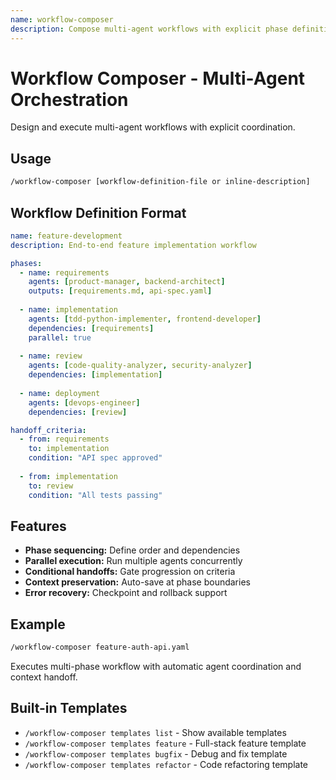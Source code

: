 ```yaml
---
name: workflow-composer
description: Compose multi-agent workflows with explicit phase definitions, agent sequences, and handoff criteria. Define complex orchestration patterns declaratively.
---
```


# Workflow Composer - Multi-Agent Orchestration

Design and execute multi-agent workflows with explicit coordination.

## Usage

```bash
/workflow-composer [workflow-definition-file or inline-description]
```

## Workflow Definition Format

```yaml
name: feature-development
description: End-to-end feature implementation workflow

phases:
  - name: requirements
    agents: [product-manager, backend-architect]
    outputs: [requirements.md, api-spec.yaml]
    
  - name: implementation
    agents: [tdd-python-implementer, frontend-developer]
    dependencies: [requirements]
    parallel: true
    
  - name: review
    agents: [code-quality-analyzer, security-analyzer]
    dependencies: [implementation]
    
  - name: deployment
    agents: [devops-engineer]
    dependencies: [review]

handoff_criteria:
  - from: requirements
    to: implementation
    condition: "API spec approved"
    
  - from: implementation
    to: review
    condition: "All tests passing"
```

## Features

- **Phase sequencing:** Define order and dependencies
- **Parallel execution:** Run multiple agents concurrently
- **Conditional handoffs:** Gate progression on criteria
- **Context preservation:** Auto-save at phase boundaries
- **Error recovery:** Checkpoint and rollback support

## Example

```bash
/workflow-composer feature-auth-api.yaml
```

Executes multi-phase workflow with automatic agent coordination and context handoff.

## Built-in Templates

- `/workflow-composer templates list` - Show available templates
- `/workflow-composer templates feature` - Full-stack feature template
- `/workflow-composer templates bugfix` - Debug and fix template
- `/workflow-composer templates refactor` - Code refactoring template
